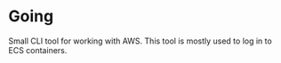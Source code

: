 # Going

Small CLI tool for working with AWS. This tool is mostly used to log in to ECS containers.
